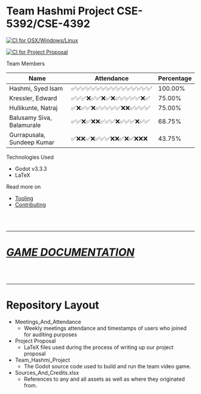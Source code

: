 # Team Hashmi Project CSE-5392/CSE-4392

[![CI for OSX/Windows/Linux ](https://github.com/syedisamhashmi/CSE-4392-CSE-5392-Game-Project/actions/workflows/build-godot-pipeline.yml/badge.svg)](https://github.com/syedisamhashmi/CSE-4392-CSE-5392-Game-Project/actions/workflows/build-godot-pipeline.yml)

[![CI for Project Proposal](https://github.com/syedisamhashmi/CSE-4392-CSE-5392-Game-Project/actions/workflows/build-project-proposal.yml/badge.svg)](https://github.com/syedisamhashmi/CSE-4392-CSE-5392-Game-Project/actions/workflows/build-project-proposal.yml)

Team Members

<div>

| Name                         | Attendance                       | Percentage|
|------------------------------|------------------|-----------|
|Hashmi, Syed Isam             | ✅✅✅✅✅✅✅✅✅✅✅✅✅✅✅✅ |  100.00%  |
|Kressler, Edward              | ✅✅✅❌✅✅❌✅❌✅✅✅✅✅❌✅ |   75.00%  |
|Hullikunte, Natraj            | ✅❌✅✅❌✅✅✅✅✅❌❌✅✅✅✅ |   75.00%  |
|Balusamy Siva, Balamurale     | ✅✅❌✅❌❌✅✅✅❌✅✅✅❌✅✅ |   68.75%  |
|Gurrapusala, Sundeep Kumar    | ✅❌❌✅❌✅✅✅❌❌✅❌✅❌❌❌ |   43.75%  |

</div>

Technologies Used

- Godot v3.3.3
- LaTeX

Read more on

- [Tooling](docs/tooling.md)
- [Contributing](docs/contributing.md)

<br/>
<br/>

---

# [**_GAME DOCUMENTATION_**](docs/game.md)

<br/>
<br/>

---

# Repository Layout

- Meetings_And_Attendance
  - Weekly meetings attendance and timestamps of users who joined for auditing purposes
- Project Proposal
  - LaTeX files used during the process of
    writing up our project proposal
- Team_Hashmi_Project
  - The Godot source code used to build and run the team video game.
- Sources_And_Credits.xlsx
  - References to any and all assets as well as where they originated from.
